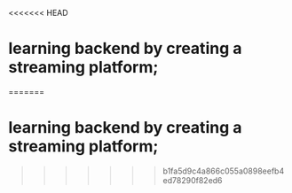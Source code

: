 <<<<<<< HEAD
# learning backend by creating a streaming platform;
=======
# learning backend by creating a streaming platform;
>>>>>>> b1fa5d9c4a866c055a0898eefb4ed78290f82ed6
